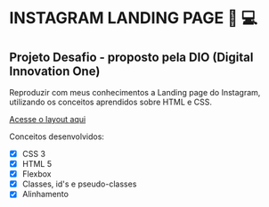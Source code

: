 # INSTAGRAM LANDING PAGE 🖖 💻
## Projeto Desafio - proposto pela DIO (Digital Innovation One)

 Reproduzir com meus conhecimentos a Landing page do Instagram, utilizando os conceitos aprendidos sobre HTML e CSS.
 
 [Acesse o layout aqui](https://boca3l.github.io/InstaLanding/)

Conceitos desenvolvidos:

- [x] CSS 3
- [x] HTML 5
- [x] Flexbox
- [x] Classes, id's e pseudo-classes
- [x] Alinhamento
